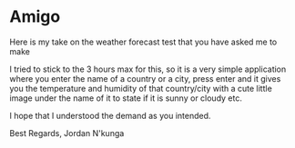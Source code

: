 # Amigo
Here is my take on the weather forecast test that you have asked me to make

I tried to stick to the 3 hours max for this, so it is a very simple application where you enter the name of a country or a city, press enter and it gives you the temperature and humidity of that country/city with a cute little image under the name of it to state if it is sunny or cloudy etc.

I hope that I understood the demand as you intended.

Best Regards, 
Jordan N'kunga
